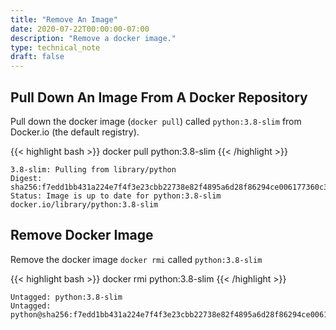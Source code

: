 ```yaml
---
title: "Remove An Image"
date: 2020-07-22T00:00:00-07:00
description: "Remove a docker image."
type: technical_note
draft: false
---
```


## Pull Down An Image From A Docker Repository

Pull down the docker image (`docker pull`) called `python:3.8-slim` from Docker.io (the default registry).

{{< highlight bash >}}
docker pull python:3.8-slim
{{< /highlight >}}
```
3.8-slim: Pulling from library/python
Digest: sha256:f7edd1bb431a224e7f4f3e23cbb22738e82f4895a6d28f86294ce006177360c3
Status: Image is up to date for python:3.8-slim
docker.io/library/python:3.8-slim
```

## Remove Docker Image

Remove the docker image `docker rmi` called `python:3.8-slim`

{{< highlight bash >}}
docker rmi python:3.8-slim
{{< /highlight >}}
```
Untagged: python:3.8-slim
Untagged: python@sha256:f7edd1bb431a224e7f4f3e23cbb22738e82f4895a6d28f86294ce006177360c3
```